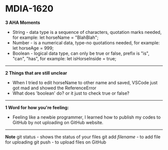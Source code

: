 # MDIA-1620
**3 AHA Moments**
- String - data type is a sequence of characters, quotation marks needed, for example: let horseName = "BlahBlah";
- Number - is a numerical data, type-no quotations needed, for example: let horseAge = 999;
- Boolean - logical data type, can only be true or false, prefix is "is", "can", "has", for example: let isHorseInside = true;
---


**2 Things that are still unclear**
- When I tried to edit horseName to other name and saved, VSCode just got mad and showed the ReferenceError
- What does 'boolean' do? or it just to check true or false?


---
**1 Word for how you're feeling:**
- Feeling like a newbie programmer, I learned how to publish my codes to GitHub by not uploading on GitHub website.


---
**Note**
git status - shows the status of your files
git add *filename* - to add file for uploading
git push - to upload files on GitHub